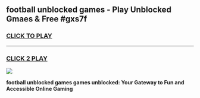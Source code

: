 
## football unblocked games - Play Unblocked Gmaes & Free #gxs7f
<h3>
<a href="https://premium.freeplayer.one?title=football_unblocked_games&ref=03M">CLICK TO PLAY</a></h3>
<hr>

<h3>
<a href="https://premium.freeplayer.one?title=football_unblocked_games&ref=03M">CLICK 2 PLAY</a>
  
</h3>

<a href="https://premium.freeplayer.one?title=football_unblocked_games&ref=03M"><img src="https://clearcache.store/games.png"></a>


**football unblocked games games unblocked: Your Gateway to Fun and Accessible Online Gaming**
